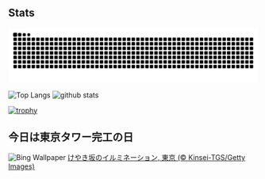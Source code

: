 ## Stats
<picture>
  <source media="(prefers-color-scheme: dark)" srcset="https://raw.githubusercontent.com/ba230t/ba230t/output/github-contribution-grid-snake-dark.svg">
  <source media="(prefers-color-scheme: light)" srcset="https://raw.githubusercontent.com/ba230t/ba230t/output/github-contribution-grid-snake.svg">
  <img alt="github contribution grid snake animation" src="https://raw.githubusercontent.com/ba230t/ba230t/output/github-contribution-grid-snake.svg">
</picture>

<p align="left">
  <img alt="Top Langs" height="150px" src="https://github-readme-stats.vercel.app/api/top-langs/?username=ba230t&layout=compact&theme=transparent" />
  <img alt="github stats" height="150px" src="https://github-readme-stats.vercel.app/api?username=ba230t&theme=transparent" />
</p>

[![trophy](https://github-profile-trophy.vercel.app/?username=ba230t&theme=transparent&column=7)](https://github.com/ryo-ma/github-profile-trophy)


<!-- Bing Wallpaper Start -->
## 今日は東京タワー完工の日
![Bing Wallpaper](https://www.bing.com/th?id=OHR.TokyoTower2024_JA-JP2762394000_1920x1080.jpg&rf=LaDigue_1920x1080.jpg&pid=hp)
[けやき坂のイルミネーション, 東京 (© Kinsei-TGS/Getty Images)](https://www.bing.com/search?q=%E3%81%91%E3%82%84%E3%81%8D%E5%9D%82%E3%81%AE%E3%82%A4%E3%83%AB%E3%83%9F%E3%83%8D%E3%83%BC%E3%82%B7%E3%83%A7%E3%83%B3&form=hpcapt&filters=HpDate%3a%2220241222_1500%22)
<!-- Bing Wallpaper End -->
